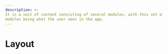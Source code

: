 ```yaml
---
description: >- 
It is a unit of content consisting of several modules, with this set of several 
modules being what the user sees in the app.
---
```


# Layout

